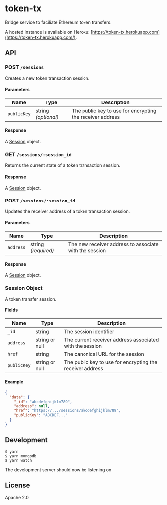 # token-tx

Bridge service to faciliate Ethereum token transfers.

A hosted instance is available on Heroku: [https://token-tx.herokuapp.com](https://token-tx.herokuapp.com/).

## API

### POST `/sessions`

Creates a new token transaction session.

#### Parameters

|Name|Type|Description|
|---|---|---|
|`publicKey`|string *(optional)*|The public key to use for encrypting the receiver address|

#### Response

A [Session](#session-object) object.

### GET `/sessions/:session_id`

Returns the current state of a token transaction session.

#### Response

A [Session](#session-object) object.

### POST `/sessions/:session_id`

Updates the receiver address of a token transaction session.

#### Parameters

|Name|Type|Description|
|---|---|---|
|`address`|string *(required)*|The new receiver address to associate with the session|

#### Response

A [Session](#session-object) object.

### Session Object

A token transfer session.

#### Fields

|Name|Type|Description|
|---|---|---|
|`_id`|string|The session identifier|
|`address`|string or null|The current receiver address associated with the session|
|`href`|string|The canonical URL for the session|
|`publicKey`|string or null|The public key to use for encrypting the receiver address|

#### Example

```json
{
  "data": {
    "_id": "abcdefghijklm789",
    "address": null,
    "href": "https://.../sessions/abcdefghijklm789",
    "publicKey": "ABCDEF..."
  }
}
```

## Development

```shell
$ yarn
$ yarn mongodb
$ yarn watch
```

The development server should now be listening on 

## License

Apache 2.0
